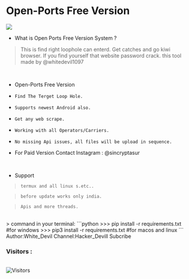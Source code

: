 # Open-Ports Free Version 
<img src="Open-ports.png"><br>
- What is Open Ports Free Version System  ?
> This is find right loophole can
> enterd.
> Get catches and go kiwi browser.
> If you find yourself that website
> password crack.
> this tool made by @whitedevil1097

<br>


- Open-Ports Free Version 

* `Find The Terget Loop Hole.`

* `Supports newest Android also.`

* `Get any web scrape.`

* `Working with all Operators/Carriers.`

* `No missing Api issues, all files will be upload in sequence.`

*  For Paid Version Contact Instagram : @sincryptasur  

<br>

- Support

> `termux and all linux s.etc..`

> `before update works only india.`

> `Apis and more threads.`
<br>
> command in your terminal:
    ```python
    >>> pip install -r requirements.txt #for windows
    >>> pip3 install -r requirements.txt #for macos and linux
    ```
    Author:White_Devil
  Channel:Hacker_Devill Subcribe 
<br>

<h3>Visitors :</h3>
<br>
<img src="https://profile-counter.glitch.me/whitedevil1097/count.svg" alt="Visitors">
